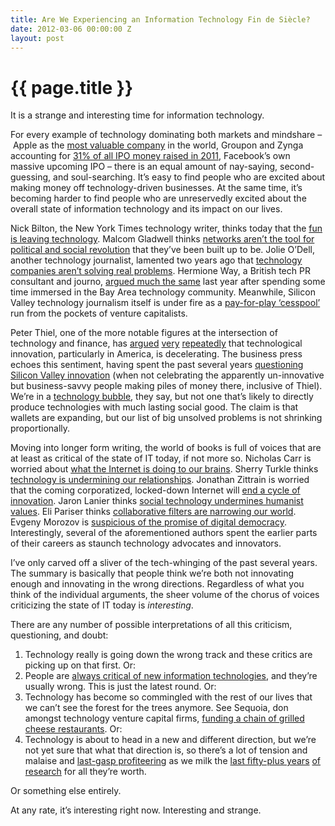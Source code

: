 ```yaml
---
title: Are We Experiencing an Information Technology Fin de Siècle?
date: 2012-03-06 00:00:00 Z
layout: post
---
```


{{ page.title }}
================

It is a strange and interesting time for information technology.

For every example of technology dominating both markets and mindshare – Apple as the [most valuable company](http://abcnews.go.com/blogs/business/2012/01/apple-is-worlds-most-valuable-company-again/) in the world, Groupon and Zynga accounting for [31% of all IPO money raised in 2011](http://www.fenwick.com/publications/6.12.1.asp?WT.mc_id=2011.Q4_VCS_BK_EMAIL&vid=21), Facebook’s own massive upcoming IPO – there is an equal amount of nay-saying, second-guessing, and soul-searching. It’s easy to find people who are excited about making money off technology-driven businesses. At the same time, it’s becoming harder to find people who are unreservedly excited about the overall state of information technology and its impact on our lives.

Nick Bilton, the New York Times technology writer, thinks today that the [fun is leaving technology](http://bits.blogs.nytimes.com/2012/03/04/disruptions-no-more-innovation-for-the-fun-of-it/). Malcom Gladwell thinks [networks aren’t the tool for political and social revolution](http://www.newyorker.com/reporting/2010/10/04/101004fa_fact_gladwell?currentPage=all) that they’ve been built up to be. Jolie O’Dell, another technology journalist, lamented two years ago that [technology companies aren’t solving real problems](http://blog.jolieodell.com/2010/10/07/bread-and-circuses-the-state-of-web-app-startups/). Hermione Way, a British tech PR consultant and journo, [argued much the same](http://thenextweb.com/entrepreneur/2011/07/13/the-problem-with-silicon-valley-is-itself/) last year after spending some time immersed in the Bay Area technology community. Meanwhile, Silicon Valley technology journalism itself is under fire as a [pay-for-play ‘cesspool’](http://www.zdnet.com/blog/foremski/newsweek-writer-calls-silicon-valley-journalism-a-cesspool/2172) run from the pockets of venture capitalists.

Peter Thiel, one of the more notable figures at the intersection of technology and finance, has [argued](http://www.the-american-interest.com/article.cfm?piece=1187) [very](http://techcrunch.com/2011/11/21/peter-thiel-new-yorker-grump/) [repeatedly](http://www.nationalreview.com/articles/278758/end-future-peter-thiel) that technological innovation, particularly in America, is decelerating. The business press echoes this sentiment, having spent the past several years [questioning Silicon Valley innovation](http://www.businessweek.com/print/magazine/content/09_02/b4115028730216.htm) (when not celebrating the apparently un-innovative but business-savvy people making piles of money there, inclusive of Thiel). We’re in a [technology bubble](http://www.businessweek.com/print/magazine/content/11_17/b4225060960537.htm), they say, but not one that’s likely to directly produce technologies with much lasting social good. The claim is that wallets are expanding, but our list of big unsolved problems is not shrinking proportionally.

Moving into longer form writing, the world of books is full of voices that are at least as critical of the state of IT today, if not more so. Nicholas Carr is worried about [what the Internet is doing to our brains](http://www.amazon.com/Shallows-What-Internet-Doing-Brains/dp/0393072223). Sherry Turkle thinks [technology is undermining our relationships](http://www.amazon.com/Alone-Together-Expect-Technology-Other/dp/0465010210/ref=pd_sim_b_1). Jonathan Zittrain is worried that the coming corporatized, locked-down Internet will [end a cycle of innovation](http://www.amazon.com/Future-Internet-How-Stop/dp/0300124872?tag=duckduckgo-d-20). Jaron Lanier thinks [social technology undermines humanist values](http://www.amazon.com/You-Are-Not-Gadget-Manifesto/dp/0307389979/ref=pd_sim_b_6). Eli Pariser thinks [collaborative filters are narrowing our world](http://www.amazon.com/Filter-Bubble-What-Internet-Hiding/dp/1594203008/ref=pd_sim_b_6). Evgeny Morozov is [suspicious of the promise of digital democracy](http://www.amazon.com/Net-Delusion-Internet-Freedom-ebook/dp/B0047T86BU/ref=pd_sim_kinc_2?ie=UTF8&m=AG56TWVU5XWC2). Interestingly, several of the aforementioned authors spent the earlier parts of their careers as staunch technology advocates and innovators.

I’ve only carved off a sliver of the tech-whinging of the past several years. The summary is basically that people think we’re both not innovating enough and innovating in the wrong directions. Regardless of what you think of the individual arguments, the sheer volume of the chorus of voices criticizing the state of IT today is *interesting*.

There are any number of possible interpretations of all this criticism, questioning, and doubt:

1.  Technology really is going down the wrong track and these critics are picking up on that first. Or:
2.  People are [always critical of new information technologies](http://www.newyorker.com/arts/critics/atlarge/2011/02/14/110214crat_atlarge_gopnik?currentPage=all), and they’re usually wrong. This is just the latest round. Or:
3.  Technology has become so commingled with the rest of our lives that we can’t see the forest for the trees anymore. See Sequoia, don amongst technology venture capital firms, [funding a chain of grilled cheese restaurants](http://articles.businessinsider.com/2011-08-29/tech/30006868_1_grilled-cheese-technology-companies-starbucks). Or:
4.  Technology is about to head in a new and different direction, but we’re not yet sure that what that direction is, so there’s a lot of tension and malaise and [last-gasp profiteering](http://siliconfilter.com/sean-parker-there-are-too-many-startups-and-too-many-vcs/) as we milk the [last fifty-plus years](http://www.nytimes.com/2012/02/26/opinion/sunday/innovation-and-the-bell-labs-miracle.html?_r=1&pagewanted=print) [of](https://en.wikipedia.org/wiki/NLS_(computer_system)#Firsts) [research](https://en.wikipedia.org/wiki/Xerox_PARC#Accomplishments) for all they’re worth.

Or something else entirely.

At any rate, it’s interesting right now. Interesting and strange.
